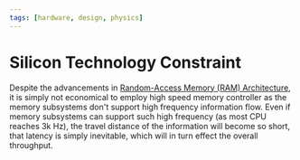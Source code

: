 ```yaml
---
tags: [hardware, design, physics]
---
```


# Silicon Technology Constraint

Despite the advancements in [Random-Access Memory (RAM) Architecture](202403132022.md),
it is simply not economical to employ high speed memory controller as the memory
subsystems don't support high frequency information flow. Even if memory
subsystems can support such high frequency (as most CPU reaches 3k Hz), the
travel distance of the information will become so short, that latency is simply
inevitable, which will in turn effect the overall throughput.
